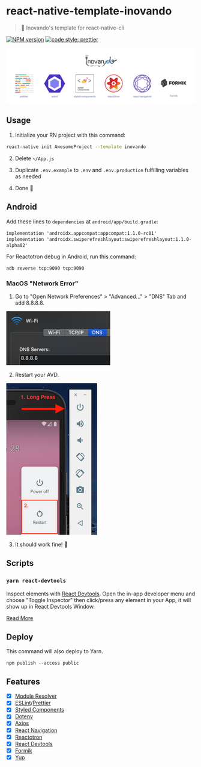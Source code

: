 # react-native-template-inovando
> 📱 Inovando's template for react-native-cli

[![NPM version](https://img.shields.io/npm/v/react-native-template-inovando.svg)](https://www.npmjs.com/package/react-native-template-inovando)
[![code style: prettier](https://img.shields.io/badge/code_style-prettier-ff69b4.svg)](https://github.com/prettier/prettier)

![Package Main Techs](docs/techs.png)

## Usage
1. Initialize your RN project with this command:

```bash
react-native init AwesomeProject --template inovando
```

2. Delete `~/App.js`

3. Duplicate `.env.example` to `.env` and `.env.production` fulfilling variables as needed

4. Done 🎉

## Android

Add these lines to `dependencies` at `android/app/build.gradle`:
```
implementation 'androidx.appcompat:appcompat:1.1.0-rc01'
implementation 'androidx.swiperefreshlayout:swiperefreshlayout:1.1.0-alpha02'
```

For Reactotron debug in Android, run this command:
```
adb reverse tcp:9090 tcp:9090
```

### MacOS "Network Error"

1. Go to "Open Network Preferences" > "Advanced..." > "DNS" Tab and add 8.8.8.8.

![Mac DNS 8.8.8.8 network config to prevent error in AVD](docs/android-mac-network-solution.png)

2. Restart your AVD.

![Android restar AVD](docs/android-restart-avd.png)

3. It should work fine! 🎉

## Scripts

### `yarn react-devtools`

Inspect elements with [React Devtools](https://www.npmjs.com/package/react-devtools). Open the in-app developer menu and choose "Toggle Inspector" then click/press any element in your App, it will show up in React Devtools Window.

[Read More](https://facebook.github.io/react-native/docs/debugging#react-developer-tools)


## Deploy

This command will also deploy to Yarn.
```
npm publish --access public
```

## Features
- [x] [Module Resolver](https://github.com/tleunen/babel-plugin-module-resolver)
- [x] [ESLint](https://github.com/santospatrick/eslint-config-react)/[Prettier](https://github.com/santospatrick/prettier-config)
- [x] [Styled Components](https://styled-components.com/docs/basics#react-native)
- [x] [Dotenv](https://github.com/zetachang/react-native-dotenv)
- [x] [Axios](https://www.npmjs.com/package/axios)
- [x] [React Navigation](https://reactnavigation.org/en/)
- [x] [Reactotron](https://github.com/infinitered/reactotron)
- [x] [React Devtools](https://www.npmjs.com/package/react-devtools)
- [x] [Formik](https://jaredpalmer.com/formik/)
- [x] [Yup](https://github.com/jquense/yup)
